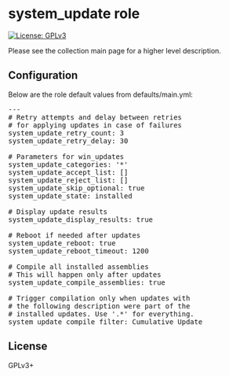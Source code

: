 # system_update role

[![License: GPLv3](https://img.shields.io/badge/license-GPLv3-brightgreen.svg)](https://www.gnu.org/licenses/gpl-3.0)

Please see the collection main page for a higher level description.

## Configuration

Below are the role default values from defaults/main.yml:

<pre>
---
# Retry attempts and delay between retries
# for applying updates in case of failures
system_update_retry_count: 3
system_update_retry_delay: 30

# Parameters for win_updates
system_update_categories: '*'
system_update_accept_list: []
system_update_reject_list: []
system_update_skip_optional: true
system_update_state: installed

# Display update results
system_update_display_results: true

# Reboot if needed after updates
system_update_reboot: true
system_update_reboot_timeout: 1200

# Compile all installed assemblies
# This will happen only after updates
system_update_compile_assemblies: true

# Trigger compilation only when updates with
# the following description were part of the
# installed updates. Use '.*' for everything.
system_update_compile_filter: Cumulative Update
</pre>

## License

GPLv3+
